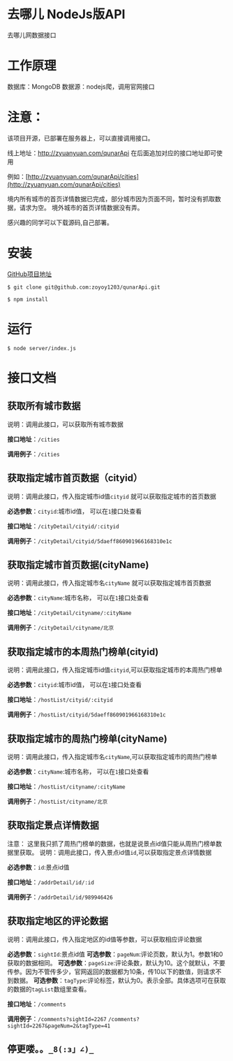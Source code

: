 # 去哪儿 NodeJs版API  
去哪儿网数据接口

# 工作原理
数据库：MongoDB
数据源：nodejs爬，调用官网接口


# 注意：
该项目开源，已部署在服务器上，可以直接调用接口。

线上地址：http://zyuanyuan.com/qunarApi
在后面追加对应的接口地址即可使用

例如：[http://zyuanyuan.com/qunarApi/cities](http://zyuanyuan.com/qunarApi/cities)

境内所有城市的首页详情数据已完成，部分城市因为页面不同，暂时没有抓取数据，请求为空。
境外城市的首页详情数据没有弄。

感兴趣的同学可以下载源码,自己部署。


# 安装 
[GitHub项目地址](https://github.com/zoyoy1203/qunarApi) 

```
$ git clone git@github.com:zoyoy1203/qunarApi.git

$ npm install
```
# 运行
```
$ node server/index.js
```
# 接口文档

## 获取所有城市数据
说明：调用此接口，可以获取所有城市数据

 ****接口地址****：`/cities`
 
 ****调用例子****：`/cities`
 
## 获取指定城市首页数据（cityid）
说明：调用此接口，传入指定城市id值`cityid`  就可以获取指定城市的首页数据

****必选参数****：`cityid`:城市id值， 可以在`1`接口处查看

 **接口地址**：`/cityDetail/cityid/:cityid`
 
 **调用例子**：`/cityDetail/cityid/5daeff860901966168310e1c`
 
## 获取指定城市首页数据(cityName)
说明：调用此接口，传入指定城市名`cityName`  就可以获取指定城市首页数据

****必选参数****：`cityName`:城市名称， 可以在`1`接口处查看
 
 **接口地址**：`/cityDetail/cityname/:cityName`
 
 **调用例子**：`/cityDetail/cityname/北京`
 
 
## 获取指定城市的本周热门榜单(cityid)
说明：调用此接口，传入指定城市id值`cityid`,可以获取指定城市的本周热门榜单

****必选参数****：`cityid`:城市id值， 可以在`1`接口处查看
 
 **接口地址**：`/hostList/cityid/:cityid`
 
 **调用例子**：`/hostList/cityid/5daeff860901966168310e1c`
 
 
## 获取指定城市的周热门榜单(cityName)
说明：调用此接口，传入指定城市名`cityName`,可以获取指定城市的周热门榜单

****必选参数****：`cityName`:城市名称， 可以在`1`接口处查看
 
 **接口地址**：`/hostList/cityname/:cityName`
 
 **调用例子**：`/hostList/cityname/北京`
 
 
 ## 获取指定景点详情数据
 注意： 这里我只抓了周热门榜单的数据，也就是说景点id值只能从周热门榜单数据里获取。
说明：调用此接口，传入景点id值`id`,可以获取指定景点详情数据

****必选参数****：`id`:景点id值
 
 **接口地址**：`/addrDetail/id/:id`
 
 **调用例子**：`/addrDetail/id/989946426`
 
 
 ## 获取指定地区的评论数据
说明：调用此接口，传入指定地区的id值等参数，可以获取相应评论数据
 
****必选参数****：`sightId`:景点id值
****可选参数****：`pageNum`:评论页数，默认为1。参数1和0获取的数据相同。
****可选参数****：`pageSize`:评论条数，默认为10。这个就默认，不要传参。因为不管传多少，官网返回的数据都为10条，传10以下的数值，则请求不到数据。
****可选参数****：`tagType`:评论标签，默认为0。表示全部。具体选项可在获取的数据的`tagList`数组里查看。
 
 **接口地址**：`/comments`
 
 **调用例子**：`/comments?sightId=2267`  `/comments?sightId=2267&pageNum=2&tagType=41`
 
 
 ## 停更喽。。`_8(:з」∠)_`
 
 
 